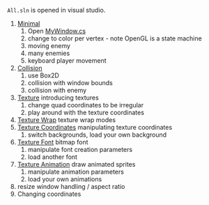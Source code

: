 `All.sln` is opened in visual studio.
1. [Minimal](MinimalExample)
    1. Open [MyWindow.cs](MinimalExample/MyWindow.cs)
	1. change to color per vertex - note OpenGL is a state machine
    1. moving enemy
    1. many enemies
    1. keyboard player movement
1. [Collision](CollisionExample)
	1. use Box2D
    1. collision with window bounds
    1. collision with enemy
1. [Texture](TextureExample) introducing textures
    1. change quad coordinates to be irregular
    1. play around with the texture coordinates
1. [Texture Wrap](TextureWrapExample) texture wrap modes
1. [Texture Coordinates](TextureCoordExample) manipulating texture coordinates
    1. switch backgrounds, load your own background
1. [Texture Font](TextureFontExample) bitmap font
    1. manipulate font creation parameters
    1. load another font
1. [Texture Animation](TextureAnimExample) draw animated sprites
    1. manipulate animation parameters
    1. load your own animations
1. resize window handling / aspect ratio
1. Changing coordinates
